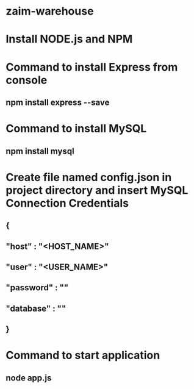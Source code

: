# zaim-warehouse
#
# Install NODE.js and NPM
#
# Command to install Express from console
## npm install express --save
# Command to install MySQL
## npm install mysql 
# Create file named config.json in project directory and insert MySQL Connection Credentials
## {
## "host" : "<HOST_NAME>"
## "user" : "<USER_NAME>"
## "password" : "<PASSWORD>" 
## "database" : "<DATABASE>"
## }
# Command to start application
## node app.js